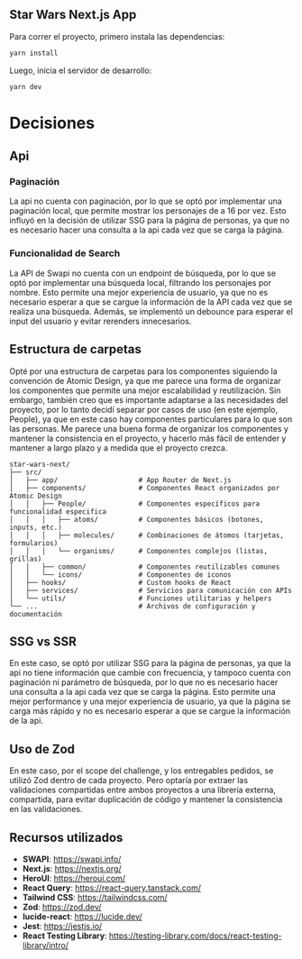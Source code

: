 ## Star Wars Next.js App

Para correr el proyecto, primero instala las dependencias:

```bash
yarn install
```

Luego, inicia el servidor de desarrollo:

```bash
yarn dev
```

# Decisiones
## Api
### Paginación
La api no cuenta con paginación, por lo que se optó por implementar una paginación local, que permite mostrar los personajes de a 16 por vez. Esto influyó en la decisión de utilizar SSG para la página de personas, ya que no es necesario hacer una consulta a la api cada vez que se carga la página.

### Funcionalidad de Search
La API de Swapi no cuenta con un endpoint de búsqueda, por lo que se optó por implementar una búsqueda local, filtrando los personajes por nombre. Esto permite una mejor experiencia de usuario, ya que no es necesario esperar a que se cargue la información de la API cada vez que se realiza una búsqueda. Además, se implementó un debounce para esperar el input del usuario y evitar rerenders innecesarios.

## Estructura de carpetas
Opté por una estructura de carpetas para los componentes siguiendo la convención de Atomic Design, ya que me parece una forma de organizar los componentes que permite una mejor escalabilidad y reutilización. Sin embargo, también creo que es importante adaptarse a las necesidades del proyecto, por lo tanto decidí separar por casos de uso (en este ejemplo, People), ya que en este caso hay componentes particulares para lo que son las personas. Me parece una buena forma de organizar los componentes y mantener la consistencia en el proyecto, y hacerlo más fácil de entender y mantener a largo plazo y a medida que el proyecto crezca.

```
star-wars-next/
├── src/
│   ├── app/                    # App Router de Next.js
│   ├── components/             # Componentes React organizados por Atomic Design
│   │   ├── People/             # Componentes específicos para funcionalidad especifica
│   │   │   ├── atoms/          # Componentes básicos (botones, inputs, etc.)
│   │   │   ├── molecules/      # Combinaciones de átomos (tarjetas, formularios)
│   │   │   └── organisms/      # Componentes complejos (listas, grillas)
│   │   ├── common/             # Componentes reutilizables comunes
│   │   └── icons/              # Componentes de iconos
│   ├── hooks/                  # Custom hooks de React
│   ├── services/               # Servicios para comunicación con APIs
│   └── utils/                  # Funciones utilitarias y helpers
└── ...                         # Archivos de configuración y documentación
```

## SSG vs SSR
En este caso, se optó por utilizar SSG para la página de personas, ya que la api no tiene información que cambie con frecuencia, y tampoco cuenta con paginación ni parámetro de búsqueda, por lo que no es necesario hacer una consulta a la api cada vez que se carga la página. Esto permite una mejor performance y una mejor experiencia de usuario, ya que la página se carga más rápido y no es necesario esperar a que se cargue la información de la api.

## Uso de Zod
En este caso, por el scope del challenge, y los entregables pedidos, se utilizó Zod dentro de cada proyecto. Pero optaría por extraer las validaciones compartidas entre ambos proyectos a una librería externa, compartida, para evitar duplicación de código y mantener la consistencia en las validaciones.



## Recursos utilizados
- **SWAPI**: https://swapi.info/
- **Next.js**: https://nextjs.org/
- **HeroUI**: https://heroui.com/
- **React Query**: https://react-query.tanstack.com/
- **Tailwind CSS**: https://tailwindcss.com/
- **Zod**: https://zod.dev/
- **lucide-react**: https://lucide.dev/
- **Jest**: https://jestjs.io/
- **React Testing Library**: https://testing-library.com/docs/react-testing-library/intro/